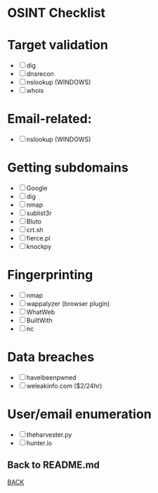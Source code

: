 # OSINT Checklist

# Target validation
<ul>
<li><input type="checkbox">dig</li>
<li><input type="checkbox">dnsrecon</li>
<li><input type="checkbox">nslookup (WINDOWS)</li>
<li><input type="checkbox">whois</li>
</ul>

# Email-related:
<ul>
<li><input type="checkbox">nslookup (WINDOWS)</li>
</ul>

# Getting subdomains
<ul>
<li><input type="checkbox">Google</li>
<li><input type="checkbox">dig</li>
<li><input type="checkbox">nmap</li>
<li><input type="checkbox">sublist3r</li>
<li><input type="checkbox">Bluto</li>
<li><input type="checkbox">crt.sh</li>
<li><input type="checkbox">fierce.pl</li>
<li><input type="checkbox">knockpy</li>
</ul>

# Fingerprinting
<ul>
<li><input type="checkbox">nmap</li>
<li><input type="checkbox">wappalyzer (browser plugin)</li>
<li><input type="checkbox">WhatWeb</li>
<li><input type="checkbox">BuiltWith</li>
<li><input type="checkbox">nc</li>
</ul>

# Data breaches
<ul>
<li><input type="checkbox">haveibeenpwned</li>
<li><input type="checkbox">weleakinfo.com ($2/24hr)</li>
</ul>

# User/email enumeration
<ul>
<li><input type="checkbox">theharvester.py</li>
<li><input type="checkbox">hunter.io</li>
</ul>

## Back to README.md
[BACK](../README.md)
